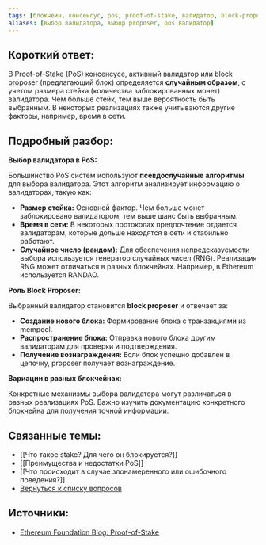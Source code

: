 ```yaml
---
tags: [блокчейн, консенсус, pos, proof-of-stake, валидатор, block-proposer]
aliases: [выбор валидатора, выбор proposer, pos валидатор]
---
```

## Короткий ответ:

В Proof-of-Stake (PoS) консенсусе, активный валидатор или block proposer (предлагающий блок) определяется **случайным образом**,  с учетом размера стейка (количества заблокированных монет) валидатора. Чем больше стейк, тем выше вероятность быть выбранным.  В некоторых реализациях также учитываются другие факторы, например, время в сети.

## Подробный разбор:

**Выбор валидатора в PoS:**

Большинство PoS систем используют **псевдослучайные алгоритмы** для выбора валидатора. Этот алгоритм  анализирует информацию о валидаторах, такую как:

* **Размер стейка:**  Основной фактор.  Чем больше монет заблокировано валидатором, тем выше шанс быть выбранным.
* **Время в сети:** В некоторых протоколах предпочтение отдается валидаторам, которые дольше находятся в сети и стабильно работают.
* **Случайное число (рандом):** Для обеспечения непредсказуемости выбора используется генератор случайных чисел (RNG).  Реализация RNG может отличаться в разных блокчейнах.  Например, в Ethereum используется RANDAO.  

**Роль Block Proposer:**

Выбранный валидатор становится **block proposer** и отвечает за:

* **Создание нового блока:**  Формирование блока с транзакциями из mempool.
* **Распространение блока:** Отправка нового блока другим валидаторам для проверки и подтверждения.
* **Получение вознаграждения:**  Если блок успешно добавлен в цепочку, proposer получает вознаграждение.


**Вариации в разных блокчейнах:**

Конкретные механизмы выбора валидатора могут различаться в разных реализациях PoS. Важно изучить документацию конкретного блокчейна для получения точной информации.

## Связанные темы:

* [[Что такое stake? Для чего он блокируется?]]
* [[Преимущества и недостатки PoS]]
* [[Что происходит в случае злонамеренного или ошибочного поведения?]]
* [Вернуться к списку вопросов](3.%20Список%20вопросов)


## Источники:

* [Ethereum Foundation Blog: Proof-of-Stake](https://ethereum.org/en/developers/docs/consensus-mechanisms/pos/)